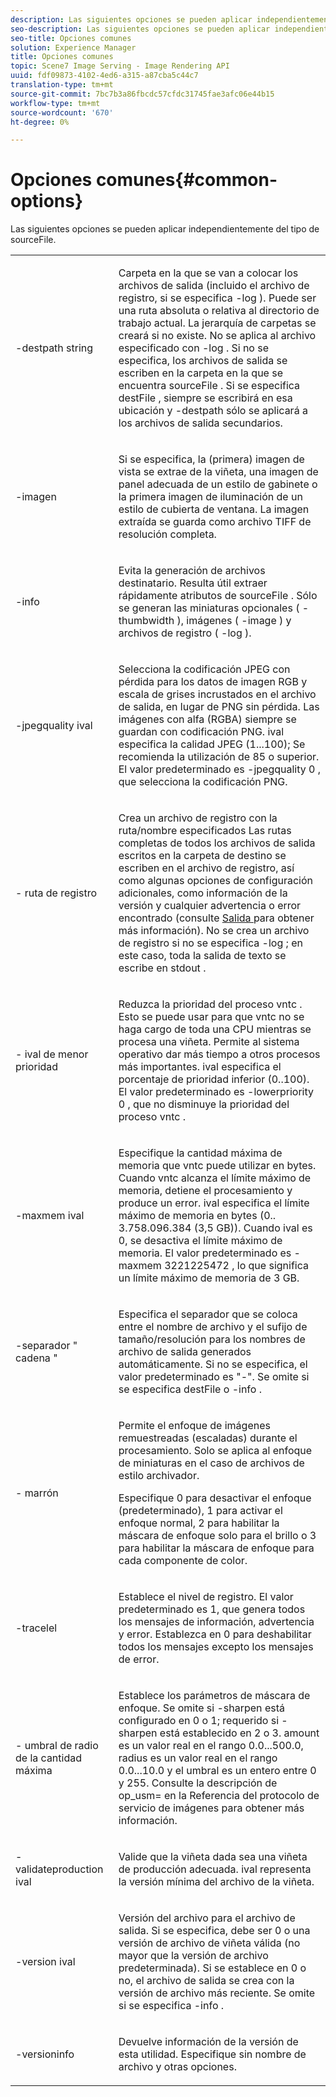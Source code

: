 ```yaml
---
description: Las siguientes opciones se pueden aplicar independientemente del tipo de sourceFile.
seo-description: Las siguientes opciones se pueden aplicar independientemente del tipo de sourceFile.
seo-title: Opciones comunes
solution: Experience Manager
title: Opciones comunes
topic: Scene7 Image Serving - Image Rendering API
uuid: fdf09873-4102-4ed6-a315-a87cba5c44c7
translation-type: tm+mt
source-git-commit: 7bc7b3a86fbcdc57cfdc31745fae3afc06e44b15
workflow-type: tm+mt
source-wordcount: '670'
ht-degree: 0%

---
```



# Opciones comunes{#common-options}

Las siguientes opciones se pueden aplicar independientemente del tipo de sourceFile.

<table id="simpletable_3BFC3737C891411D84405CEEF6B19542"> 
 <tr class="strow"> 
  <td class="stentry"> <p> <span class="codeph"> -destpath  <span class="varname"> string  </span> </span> </p> </td> 
  <td class="stentry"> <p>Carpeta en la que se van a colocar los archivos de salida (incluido el archivo de registro, si se especifica <span class="codeph"> -log </span>). Puede ser una ruta absoluta o relativa al directorio de trabajo actual. La jerarquía de carpetas se creará si no existe. No se aplica al archivo especificado con <span class="codeph"> -log </span>. Si no se especifica, los archivos de salida se escriben en la carpeta en la que se encuentra <span class="varname"> sourceFile </span>. Si se especifica <span class="varname"> destFile </span>, siempre se escribirá en esa ubicación y <span class="codeph"> -destpath </span> sólo se aplicará a los archivos de salida secundarios. </p> </td> 
 </tr> 
 <tr class="strow"> 
  <td class="stentry"> <p> <span class="codeph"> -imagen </span> </p> </td> 
  <td class="stentry"> <p>Si se especifica, la (primera) imagen de vista se extrae de la viñeta, una imagen de panel adecuada de un estilo de gabinete o la primera imagen de iluminación de un estilo de cubierta de ventana. La imagen extraída se guarda como archivo TIFF de resolución completa. </p> </td> 
 </tr> 
 <tr class="strow"> 
  <td class="stentry"> <p> <span class="codeph"> -info </span> </p> </td> 
  <td class="stentry"> <p>Evita la generación de archivos destinatario. Resulta útil extraer rápidamente atributos de <span class="varname"> sourceFile </span>. Sólo se generan las miniaturas opcionales ( <span class="codeph"> -thumbwidth </span>), imágenes ( <span class="codeph"> -image </span>) y archivos de registro ( <span class="codeph"> -log </span>). </p> </td> 
 </tr> 
 <tr class="strow"> 
  <td class="stentry"> <p> <span class="codeph"> -jpegquality  <span class="varname"> ival  </span> </span> </p> </td> 
  <td class="stentry"> <p>Selecciona la codificación JPEG con pérdida para los datos de imagen RGB y escala de grises incrustados en el archivo de salida, en lugar de PNG sin pérdida. Las imágenes con alfa (RGBA) siempre se guardan con codificación PNG. <span class="varname"> ival  </span> especifica la calidad JPEG (1...100); Se recomienda la utilización de 85 o superior. El valor predeterminado es <span class="codeph"> -jpegquality 0 </span>, que selecciona la codificación PNG. </p> </td> 
 </tr> 
 <tr class="strow"> 
  <td class="stentry"> <p> <span class="codeph"> - <span class="varname"> ruta de registro  </span> </span> </p> </td> 
  <td class="stentry"> <p>Crea un archivo de registro con la ruta/nombre especificados Las rutas completas de todos los archivos de salida escritos en la carpeta de destino se escriben en el archivo de registro, así como algunas opciones de configuración adicionales, como información de la versión y cualquier advertencia o error encontrado (consulte <a href="../../../../ir-api/vntc/utilities/c-ir-vignette-converter-vntc/r-ir-output.md#reference-c51e30b721eb416bb646089f0ac045c5" type="reference" format="dita" scope="local"> Salida </a> para obtener más información). No se crea un archivo de registro si no se especifica <span class="codeph"> -log </span>; en este caso, toda la salida de texto se escribe en <span class="codeph"> stdout </span>. </p> </td> 
 </tr> 
 <tr class="strow"> 
  <td class="stentry"> <p> <span class="codeph"> - <span class="varname"> ival de menor prioridad  </span> </span> </p> </td> 
  <td class="stentry"> <p>Reduzca la prioridad del proceso <span class="filepath"> vntc </span>. Esto se puede usar para que <span class="filepath"> vntc </span> no se haga cargo de toda una CPU mientras se procesa una viñeta. Permite al sistema operativo dar más tiempo a otros procesos más importantes. <span class="varname"> ival  </span> especifica el porcentaje de prioridad inferior (0..100). El valor predeterminado es <span class="codeph"> -lowerpriority 0 </span>, que no disminuye la prioridad del proceso <span class="filepath"> vntc </span>. </p> </td> 
 </tr> 
 <tr class="strow"> 
  <td class="stentry"> <p> <span class="codeph"> -maxmem  <span class="varname"> ival  </span> </span> </p> </td> 
  <td class="stentry"> <p>Especifique la cantidad máxima de memoria que <span class="filepath"> vntc </span> puede utilizar en bytes. Cuando <span class="filepath"> vntc </span> alcanza el límite máximo de memoria, detiene el procesamiento y produce un error. <span class="varname"> ival  </span> especifica el límite máximo de memoria en bytes (0.. 3.758.096.384 (3,5 GB)). Cuando <span class="varname"> ival </span> es 0, se desactiva el límite máximo de memoria. El valor predeterminado es <span class="codeph"> -maxmem 3221225472 </span>, lo que significa un límite máximo de memoria de 3 GB. </p> </td> 
 </tr> 
 <tr class="strow"> 
  <td class="stentry"> <p> <span class="codeph"> -separador "  <span class="varname"> cadena  </span>"  </span> </p> </td> 
  <td class="stentry"> <p>Especifica el separador que se coloca entre el nombre de archivo y el sufijo de tamaño/resolución para los nombres de archivo de salida generados automáticamente. Si no se especifica, el valor predeterminado es "-". Se omite si se especifica <span class="varname"> destFile </span> o <span class="codeph"> -info </span>. </p> </td> 
 </tr> 
 <tr class="strow"> 
  <td class="stentry"> <p> <span class="codeph"> - <span class="varname"> marrón  </span> </span> </p> </td> 
  <td class="stentry"> <p>Permite el enfoque de imágenes remuestreadas (escaladas) durante el procesamiento. Solo se aplica al enfoque de miniaturas en el caso de archivos de estilo archivador. </p> <p>Especifique 0 para desactivar el enfoque (predeterminado), 1 para activar el enfoque normal, 2 para habilitar la máscara de enfoque solo para el brillo o 3 para habilitar la máscara de enfoque para cada componente de color. </p> </td> 
 </tr> 
 <tr class="strow"> 
  <td class="stentry"> <p> <span class="codeph"> -tracelel  </span> </p> </td> 
  <td class="stentry"> <p>Establece el nivel de registro. El valor predeterminado es 1, que genera todos los mensajes de información, advertencia y error. Establezca en 0 para deshabilitar todos los mensajes excepto los mensajes de error. </p> </td> 
 </tr> 
 <tr class="strow"> 
  <td class="stentry"> <p> <span class="codeph"> - <span class="varname"> umbral de  </span> <span class="varname"> radio de la cantidad máxima  </span> <span class="varname">   </span> </span> </p> </td> 
  <td class="stentry"> <p>Establece los parámetros de máscara de enfoque. Se omite si <span class="codeph"> -sharpen </span> está configurado en 0 o 1; requerido si <span class="codeph"> -sharpen </span> está establecido en 2 o 3. <span class="varname"> amount  </span> es un valor real en el rango 0.0...500.0,  <span class="varname"> radius  </span> es un valor real en el rango 0.0...10.0 y  <span class="varname"> el umbral  </span> es un entero entre 0 y 255. Consulte la descripción de <span class="codeph"> op_usm= </span> en la Referencia del protocolo de servicio de imágenes para obtener más información. </p> </td> 
 </tr> 
 <tr class="strow"> 
  <td class="stentry"> <p> <span class="codeph"> -validateproduction  <span class="varname"> ival  </span> </span> </p> </td> 
  <td class="stentry"> <p>Valide que la viñeta dada sea una viñeta de producción adecuada. <span class="varname"> ival  </span> representa la versión mínima del archivo de la viñeta. </p> </td> 
 </tr> 
 <tr class="strow"> 
  <td class="stentry"> <p> <span class="codeph"> -version  <span class="varname"> ival  </span> </span> </p> </td> 
  <td class="stentry"> <p>Versión del archivo para el archivo de salida. Si se especifica, debe ser 0 o una versión de archivo de viñeta válida (no mayor que la versión de archivo predeterminada). Si se establece en 0 o no, el archivo de salida se crea con la versión de archivo más reciente. Se omite si se especifica <span class="codeph"> -info </span>. </p> </td> 
 </tr> 
 <tr class="strow"> 
  <td class="stentry"> <p> <span class="codeph"> -versioninfo  </span> </p> </td> 
  <td class="stentry"> <p>Devuelve información de la versión de esta utilidad. Especifique sin nombre de archivo y otras opciones. </p> </td> 
 </tr> 
</table>

